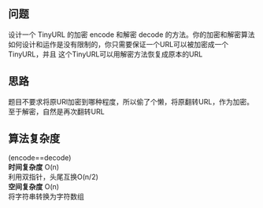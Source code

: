 ## 问题 ##
设计一个 TinyURL 的加密 encode 和解密 decode 的方法。你的加密和解密算法如何设计和运作是没有限制的，你只需要保证一个URL可以被加密成一个TinyURL，并且
这个TinyURL可以用解密方法恢复成原本的URL
## 思路 ##
题目不要求将原URl加密到哪种程度，所以偷了个懒，将原翻转URL，作为加密。至于解密，自然是再次翻转URL
## 算法复杂度 ##
(encode==decode)  
**时间复杂度**&nbsp;O(n)  
利用双指针，头尾互换O(n/2)    
**空间复杂度**&nbsp;O(n)  
将字符串转换为字符数组
